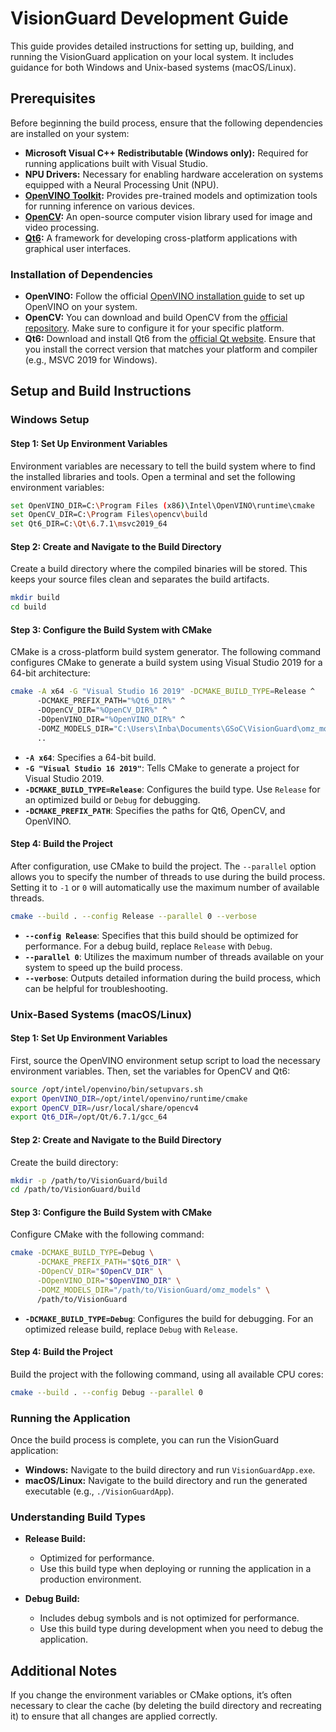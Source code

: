 # VisionGuard Development Guide

This guide provides detailed instructions for setting up, building, and running the VisionGuard application on your local system. It includes guidance for both Windows and Unix-based systems (macOS/Linux).

## Prerequisites

Before beginning the build process, ensure that the following dependencies are installed on your system:

- **Microsoft Visual C++ Redistributable (Windows only):** Required for running applications built with Visual Studio.
- **NPU Drivers:** Necessary for enabling hardware acceleration on systems equipped with a Neural Processing Unit (NPU).
- **[OpenVINO Toolkit](https://docs.openvino.ai/latest/openvino_docs_install_guides_installing_openvino_windows.html):** Provides pre-trained models and optimization tools for running inference on various devices.
- **[OpenCV](https://opencv.org/releases/):** An open-source computer vision library used for image and video processing.
- **[Qt6](https://doc.qt.io/qt-6/gettingstarted.html):** A framework for developing cross-platform applications with graphical user interfaces.

### Installation of Dependencies

- **OpenVINO:** Follow the official [OpenVINO installation guide](https://docs.openvino.ai/latest/openvino_docs_install_guides_installing_openvino_windows.html) to set up OpenVINO on your system.
- **OpenCV:** You can download and build OpenCV from the [official repository](https://github.com/opencv/opencv). Make sure to configure it for your specific platform.
- **Qt6:** Download and install Qt6 from the [official Qt website](https://www.qt.io/download). Ensure that you install the correct version that matches your platform and compiler (e.g., MSVC 2019 for Windows).

## Setup and Build Instructions

### Windows Setup

#### Step 1: Set Up Environment Variables

Environment variables are necessary to tell the build system where to find the installed libraries and tools. Open a terminal and set the following environment variables:

```bash
set OpenVINO_DIR=C:\Program Files (x86)\Intel\OpenVINO\runtime\cmake
set OpenCV_DIR=C:\Program Files\opencv\build
set Qt6_DIR=C:\Qt\6.7.1\msvc2019_64
```

#### Step 2: Create and Navigate to the Build Directory

Create a build directory where the compiled binaries will be stored. This keeps your source files clean and separates the build artifacts.

```bash
mkdir build
cd build
```

#### Step 3: Configure the Build System with CMake

CMake is a cross-platform build system generator. The following command configures CMake to generate a build system using Visual Studio 2019 for a 64-bit architecture:

```bash
cmake -A x64 -G "Visual Studio 16 2019" -DCMAKE_BUILD_TYPE=Release ^
      -DCMAKE_PREFIX_PATH="%Qt6_DIR%" ^
      -DOpenCV_DIR="%OpenCV_DIR%" ^
      -DOpenVINO_DIR="%OpenVINO_DIR%" ^
      -DOMZ_MODELS_DIR="C:\Users\Inba\Documents\GSoC\VisionGuard\omz_models" ^
      ..
```

- **`-A x64`**: Specifies a 64-bit build.
- **`-G "Visual Studio 16 2019"`**: Tells CMake to generate a project for Visual Studio 2019.
- **`-DCMAKE_BUILD_TYPE=Release`**: Configures the build type. Use `Release` for an optimized build or `Debug` for debugging.
- **`-DCMAKE_PREFIX_PATH`**: Specifies the paths for Qt6, OpenCV, and OpenVINO.

#### Step 4: Build the Project

After configuration, use CMake to build the project. The `--parallel` option allows you to specify the number of threads to use during the build process. Setting it to `-1` or `0` will automatically use the maximum number of available threads.

```bash
cmake --build . --config Release --parallel 0 --verbose
```

- **`--config Release`**: Specifies that this build should be optimized for performance. For a debug build, replace `Release` with `Debug`.
- **`--parallel 0`**: Utilizes the maximum number of threads available on your system to speed up the build process.
- **`--verbose`**: Outputs detailed information during the build process, which can be helpful for troubleshooting.

### Unix-Based Systems (macOS/Linux)

#### Step 1: Set Up Environment Variables

First, source the OpenVINO environment setup script to load the necessary environment variables. Then, set the variables for OpenCV and Qt6:

```bash
source /opt/intel/openvino/bin/setupvars.sh
export OpenVINO_DIR=/opt/intel/openvino/runtime/cmake
export OpenCV_DIR=/usr/local/share/opencv4
export Qt6_DIR=/opt/Qt/6.7.1/gcc_64
```

#### Step 2: Create and Navigate to the Build Directory

Create the build directory:

```bash
mkdir -p /path/to/VisionGuard/build
cd /path/to/VisionGuard/build
```

#### Step 3: Configure the Build System with CMake

Configure CMake with the following command:

```bash
cmake -DCMAKE_BUILD_TYPE=Debug \
      -DCMAKE_PREFIX_PATH="$Qt6_DIR" \
      -DOpenCV_DIR="$OpenCV_DIR" \
      -DOpenVINO_DIR="$OpenVINO_DIR" \
      -DOMZ_MODELS_DIR="/path/to/VisionGuard/omz_models" \
      /path/to/VisionGuard
```

- **`-DCMAKE_BUILD_TYPE=Debug`**: Configures the build for debugging. For an optimized release build, replace `Debug` with `Release`.

#### Step 4: Build the Project

Build the project with the following command, using all available CPU cores:

```bash
cmake --build . --config Debug --parallel 0
```

### Running the Application

Once the build process is complete, you can run the VisionGuard application:

- **Windows:** Navigate to the build directory and run `VisionGuardApp.exe`.
- **macOS/Linux:** Navigate to the build directory and run the generated executable (e.g., `./VisionGuardApp`).

### Understanding Build Types

- **Release Build:** 
  - Optimized for performance.
  - Use this build type when deploying or running the application in a production environment.

- **Debug Build:**
  - Includes debug symbols and is not optimized for performance.
  - Use this build type during development when you need to debug the application.

## Additional Notes

If you change the environment variables or CMake options, it’s often necessary to clear the cache (by deleting the build directory and recreating it) to ensure that all changes are applied correctly.